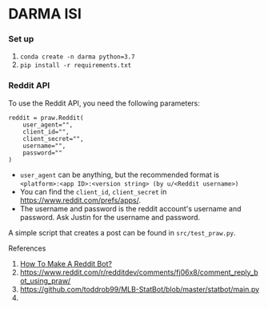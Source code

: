 # DARMA ISI 

### Set up 

1. `conda create -n darma python=3.7`
1. `pip install -r requirements.txt`

### Reddit API 

To use the Reddit API, you need the following parameters: 
```
reddit = praw.Reddit(
    user_agent="",
    client_id="",
    client_secret="", 
    username="", 
    password=""
)
```

- `user_agent` can be anything, but the recommended format is `<platform>:<app ID>:<version string> (by u/<Reddit username>)`
- You can find the `client_id`, `client_secret` in https://www.reddit.com/prefs/apps/. 
- The username and password is the reddit account's username and password. Ask Justin for the username and password. 

A simple script that creates a post can be found in `src/test_praw.py`.  


References
1. [How To Make A Reddit Bot?](https://yojji.io/blog/how-to-make-a-reddit-bot)
1. https://www.reddit.com/r/redditdev/comments/fj06x8/comment_reply_bot_using_praw/
1. https://github.com/toddrob99/MLB-StatBot/blob/master/statbot/main.py
1. 
